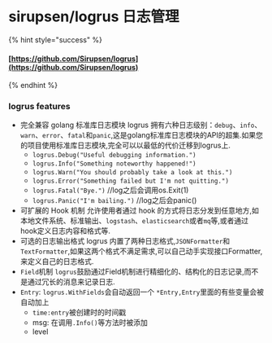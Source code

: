 # sirupsen/logrus 日志管理

{% hint style="success" %}
####  [https://github.com/Sirupsen/logrus](https://github.com/Sirupsen/logrus) 
{% endhint %}

### logrus features

* 完全兼容 golang 标准库日志模块 logrus 拥有六种日志级别：`debug`、`info`、`warn`、`error`、`fatal`和`panic`,这是golang标准库日志模块的API的超集.如果您的项目使用标准库日志模块,完全可以以最低的代价迁移到logrus上.
  * `logrus.Debug("Useful debugging information.")`
  * `logrus.Info("Something noteworthy happened!")`
  * `logrus.Warn("You should probably take a look at this.")`
  * `logrus.Error("Something failed but I'm not quitting.")`
  * `logrus.Fatal("Bye.")` //log之后会调用os.Exit\(1\)
  * `logrus.Panic("I'm bailing.")` //log之后会panic\(\)
* 可扩展的 Hook 机制 允许使用者通过 hook 的方式将日志分发到任意地方,如本地文件系统、标准输出、`logstash`、`elasticsearch`或者`mq`等,或者通过hook定义日志内容和格式等.
* 可选的日志输出格式 logrus 内置了两种日志格式,`JSONFormatter`和`TextFormatter`,如果这两个格式不满足需求,可以自己动手实现接口Formatter,来定义自己的日志格式.
* `Field`机制 `logrus`鼓励通过Field机制进行精细化的、结构化的日志记录,而不是通过冗长的消息来记录日志.
* `Entry`: `logrus.WithFields`会自动返回一个 `*Entry,Entry`里面的有些变量会被自动加上
  * `time:entry`被创建时的时间戳
  * msg: 在调用`.Info()`等方法时被添加
  * level

